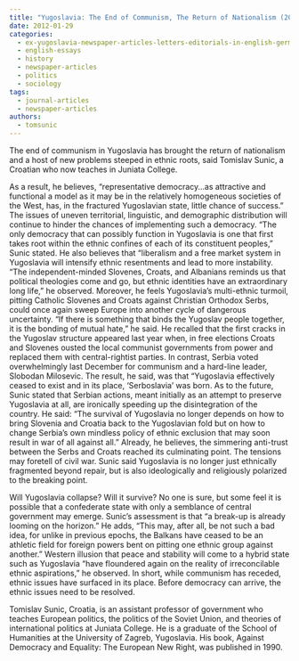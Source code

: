 ```yaml
---
title: "Yugoslavia: The End of Communism, The Return of Nationalism (20 April 1991 ~ America National Catholic weekly)"
date: 2012-01-29
categories: 
  - ex-yugoslavia-newspaper-articles-letters-editorials-in-english-german-and-french
  - english-essays
  - history
  - newspaper-articles
  - politics
  - sociology
tags: 
  - journal-articles
  - newspaper-articles
authors: 
  - tomsunic
---
```


The end of communism in Yugoslavia has brought the return of nationalism and a host of new problems steeped in ethnic roots, said Tomislav Sunic, a Croatian who now teaches in Juniata College.

As a result, he believes, “representative democracy…as attractive and functional a model as it may be in the relatively homogeneous societies of the West, has, in the fractured Yugoslavian state, little chance of success.” The issues of uneven territorial, linguistic, and demographic distribution will continue to hinder the chances of implementing such a democracy. “The only democracy that can possibly function in Yugoslavia is one that first takes root within the ethnic confines of each of its constituent peoples,” Sunic stated. He also believes that “liberalism and a free market system in Yugoslavia will intensify ethnic resentments and lead to more instability. “The independent-minded Slovenes, Croats, and Albanians reminds us that political theologies come and go, but ethnic identities have an extraordinary long life,” he observed. Moreover, he feels Yugoslavia’s multi-ethnic turmoil, pitting Catholic Slovenes and Croats against Christian Orthodox Serbs, could once again sweep Europe into another cycle of dangerous uncertainty. “If there is something that binds the Yugoslav people together, it is the bonding of mutual hate,” he said. He recalled that the first cracks in the Yugoslav structure appeared last year when, in free elections Croats and Slovenes ousted the local communist governments from power and replaced them with central-rightist parties. In contrast, Serbia voted overwhelmingly last December for communism and a hard-line leader, Slobodan Milosevic. The result, he said, was that “Yugoslavia effectively ceased to exist and in its place, ‘Serboslavia’ was born. As to the future, Sunic stated that Serbian actions, meant initially as an attempt to preserve Yugoslavia at all, are ironically speeding up the disintegration of the country. He said: “The survival of Yugoslavia no longer depends on how to bring Slovenia and Croatia back to the Yugoslavian fold but on how to change Serbia’s own mindless policy of ethnic exclusion that may soon result in war of all against all.” Already, he believes, the simmering anti-trust between the Serbs and Croats reached its culminating point. The tensions may foretell of civil war. Sunic said Yugoslavia is no longer just ethnically fragmented beyond repair, but is also ideologically and religiously polarized to the breaking point.

Will Yugoslavia collapse? Will it survive? No one is sure, but some feel it is possible that a confederate state with only a semblance of central government may emerge. Sunic’s assessment is that “a break-up is already looming on the horizon.” He adds, “This may, after all, be not such a bad idea, for unlike in previous epochs, the Balkans have ceased to be an athletic field for foreign powers bent on pitting one ethnic group against another.” Western illusion that peace and stability will come to a hybrid state such as Yugoslavia “have floundered again on the reality of irreconcilable ethnic aspirations,” he observed. In short, while communism has receded, ethnic issues have surfaced in its place. Before democracy can arrive, the ethnic issues need to be resolved.

Tomislav Sunic, Croatia, is an assistant professor of government who teaches European politics, the politics of the Soviet Union, and theories of international politics at Juniata College. He is a graduate of the School of Humanities at the University of Zagreb, Yugoslavia. His book, Against Democracy and Equality: The European New Right, was published in 1990.
